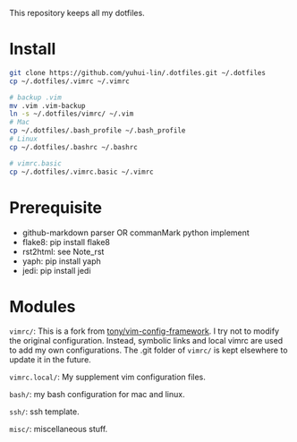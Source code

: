 This repository keeps all my dotfiles.

# Install

```bash
git clone https://github.com/yuhui-lin/.dotfiles.git ~/.dotfiles
cp ~/.dotfiles/.vimrc ~/.vimrc

# backup .vim
mv .vim .vim-backup
ln -s ~/.dotfiles/vimrc/ ~/.vim
# Mac
cp ~/.dotfiles/.bash_profile ~/.bash_profile
# Linux
cp ~/.dotfiles/.bashrc ~/.bashrc

# vimrc.basic
cp ~/.dotfiles/.vimrc.basic ~/.vimrc
```

# Prerequisite

- github-markdown parser OR commanMark python implement
- flake8: pip install flake8
- rst2html: see Note_rst
- yaph: pip install yaph 
- jedi: pip install jedi

# Modules
``vimrc/``: This is a fork from [tony/vim-config-framework](https://github.com/tony/vim-config-framework). I try not to modify the original configuration. Instead, symbolic links and local vimrc are used to add my own configurations. The .git folder of ``vimrc/`` is kept elsewhere to update it in the future.

``vimrc.local/``: My supplement vim configuration files.

``bash/``: my bash configuration for mac and linux.

``ssh/``: ssh template.

``misc/``: miscellaneous stuff.

